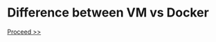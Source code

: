 # Difference between VM vs Docker

[Proceed >> ](https://github.com/collabnix/dockerlabs/blob/master/beginners/similarity-vm-docker.md)
